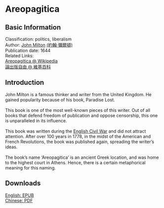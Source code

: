 # Areopagitica

## Basic Information

Classification: politics, liberalism <br>
Author: [John Milton](https://en.wikipedia.org/wiki/John_Milton) [(約翰·彌爾頓)](https://zh.wikipedia.org/zh-hk/%E7%BA%A6%E7%BF%B0%C2%B7%E5%BC%A5%E5%B0%94%E9%A1%BF) <br>
Publication date: 1644 <br>
Related Links: <br>
[Areopagitica @ Wikipedia](https://en.wikipedia.org/wiki/Areopagitica) <br>
[論出版自由 @ 維基百科](https://zh.wikipedia.org/zh-hk/%E8%AE%BA%E5%87%BA%E7%89%88%E8%87%AA%E7%94%B1) <br>

## Introduction

John Milton is a famous thinker and writer from the United Kingdom. He gained popularity because of his book, Paradise Lost. <br>
<br>
This book is one of the most well-known pieces of this writer. Out of all books that defend freedom of publication and oppose censorship, this one is unparalleled in its influence. <br>
<br>
This book was written during the [English Civil War](https://en.wikipedia.org/wiki/English_Civil_War) and did not attract attention. After over 100 years in 1778, in the midst of the American and French Revolutions, the book was published again, spreading the writer’s ideas. <br>
<br>
The book’s name ‘Areopagitica’ is an ancient Greek location, and was home to the highest court in Athens. Hence, there is a certain metaphorical meaning for this naming.

## Downloads

[English: EPUB](https://github.com/StatusManHK/books/raw/main/ebooks/epub/Areopagitica.epub) <br>
[Chinese: PDF](https://github.com/StatusManHK/books/raw/main/ebooks/pdf/%E7%B4%84%E7%BF%B0%C2%B7%E5%BD%8C%E7%88%BE%E9%A0%93%EF%BC%9A%E8%AB%96%E5%87%BA%E7%89%88%E8%87%AA%E7%94%B1.pdf) <br>
